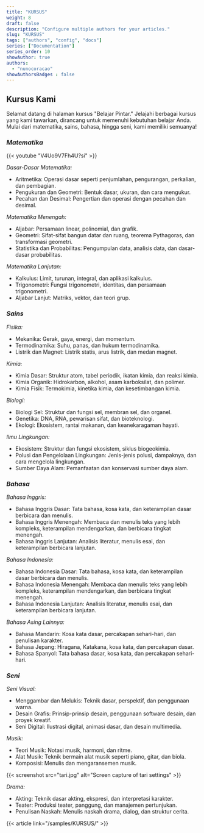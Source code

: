 ```yaml
---
title: "KURSUS"
weight: 8
draft: false
description: "Configure multiple authors for your articles."
slug: "KURSUS"
tags: ["authors", "config", "docs"]
series: ["Documentation"]
series_order: 10
showAuthor: true
authors:
  - "nunocoracao"
showAuthorsBadges : false 
---
```





## Kursus Kami

Selamat datang di halaman kursus "Belajar Pintar." Jelajahi berbagai kursus yang kami tawarkan, dirancang untuk memenuhi kebutuhan belajar Anda. Mulai dari matematika, sains, bahasa, hingga seni, kami memiliki semuanya!

### *Matematika*

{{< youtube "V4Uo9V7Fh4U?si" >}}


*Dasar-Dasar Matematika:*
- Aritmetika: Operasi dasar seperti penjumlahan, pengurangan, perkalian, dan pembagian.
- Pengukuran dan Geometri: Bentuk dasar, ukuran, dan cara mengukur.
- Pecahan dan Desimal: Pengertian dan operasi dengan pecahan dan desimal.

*Matematika Menengah:*
- Aljabar: Persamaan linear, polinomial, dan grafik.
- Geometri: Sifat-sifat bangun datar dan ruang, teorema Pythagoras, dan transformasi geometri.
- Statistika dan Probabilitas: Pengumpulan data, analisis data, dan dasar-dasar probabilitas.

*Matematika Lanjutan:*
- Kalkulus: Limit, turunan, integral, dan aplikasi kalkulus.
- Trigonometri: Fungsi trigonometri, identitas, dan persamaan trigonometri.
- Aljabar Lanjut: Matriks, vektor, dan teori grup.

### *Sains*
*Fisika:*
- Mekanika: Gerak, gaya, energi, dan momentum.
- Termodinamika: Suhu, panas, dan hukum termodinamika.
- Listrik dan Magnet: Listrik statis, arus listrik, dan medan magnet.

*Kimia:*
- Kimia Dasar: Struktur atom, tabel periodik, ikatan kimia, dan reaksi kimia.
- Kimia Organik: Hidrokarbon, alkohol, asam karboksilat, dan polimer.
- Kimia Fisik: Termokimia, kinetika kimia, dan kesetimbangan kimia.

*Biologi:*
- Biologi Sel: Struktur dan fungsi sel, membran sel, dan organel.
- Genetika: DNA, RNA, pewarisan sifat, dan bioteknologi.
- Ekologi: Ekosistem, rantai makanan, dan keanekaragaman hayati.

*Ilmu Lingkungan:*
- Ekosistem: Struktur dan fungsi ekosistem, siklus biogeokimia.
- Polusi dan Pengelolaan Lingkungan: Jenis-jenis polusi, dampaknya, dan cara mengelola lingkungan.
- Sumber Daya Alam: Pemanfaatan dan konservasi sumber daya alam.

### *Bahasa*
*Bahasa Inggris:*
- Bahasa Inggris Dasar: Tata bahasa, kosa kata, dan keterampilan dasar berbicara dan menulis.
- Bahasa Inggris Menengah: Membaca dan menulis teks yang lebih kompleks, keterampilan mendengarkan, dan berbicara tingkat menengah.
- Bahasa Inggris Lanjutan: Analisis literatur, menulis esai, dan keterampilan berbicara lanjutan.

*Bahasa Indonesia:*
- Bahasa Indonesia Dasar: Tata bahasa, kosa kata, dan keterampilan dasar berbicara dan menulis.
- Bahasa Indonesia Menengah: Membaca dan menulis teks yang lebih kompleks, keterampilan mendengarkan, dan berbicara tingkat menengah.
- Bahasa Indonesia Lanjutan: Analisis literatur, menulis esai, dan keterampilan berbicara lanjutan.

*Bahasa Asing Lainnya:*
- Bahasa Mandarin: Kosa kata dasar, percakapan sehari-hari, dan penulisan karakter.
- Bahasa Jepang: Hiragana, Katakana, kosa kata, dan percakapan dasar.
- Bahasa Spanyol: Tata bahasa dasar, kosa kata, dan percakapan sehari-hari.

### *Seni*
*Seni Visual:*
- Menggambar dan Melukis: Teknik dasar, perspektif, dan penggunaan warna.
- Desain Grafis: Prinsip-prinsip desain, penggunaan software desain, dan proyek kreatif.
- Seni Digital: Ilustrasi digital, animasi dasar, dan desain multimedia.

*Musik:*
- Teori Musik: Notasi musik, harmoni, dan ritme.
- Alat Musik: Teknik bermain alat musik seperti piano, gitar, dan biola.
- Komposisi: Menulis dan mengaransemen musik.


{{< screenshot src="tari.jpg" alt="Screen capture of tari settings" >}}



*Drama:*
- Akting: Teknik dasar akting, ekspresi, dan interpretasi karakter.
- Teater: Produksi teater, panggung, dan manajemen pertunjukan.
- Penulisan Naskah: Menulis naskah drama, dialog, dan struktur cerita.




 
{{< article link="/samples/KURSUS/" >}}